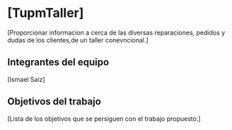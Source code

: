 # [TupmTaller]

[Proporcionar informacion a cerca de las diversas reparaciones, pedidos y dudas de los clientes,de un taller conevncional.]

## Integrantes del equipo

[Ismael Saiz]

## Objetivos del trabajo

[Lista de los objetivos que se persiguen con el trabajo propuesto.]
